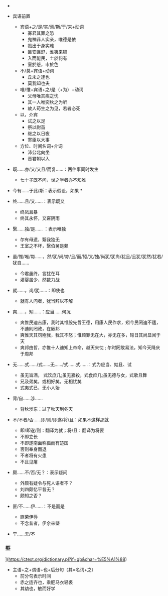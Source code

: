 * 
* 宾语前置
	* 宾语+之/是/实/焉/斯/于/来+动词
		* 寡君其罪之恐
		* 鬼神非人实亲，唯德是依
		* 戮出于身实难
		* 匪安匪舒，淮夷来铺
		* 入而能民，土於何有
		* 室於怒，市於色
	* 不/莫+宾语+动词
		* 丘未之逮也
		* 莫我知也夫
	* 唯/惟+宾语+之/是（+为）+动词
		* 父母唯其疾之忧
		* 其一人唯奕秋之为听
		* 故人苟生之为见，若者必死
	* 以，介宾
		* 试之以足
		* 祭以尉首
		* 继之以日夜
		* 寄臣以大事
	* 方位、时间名词+介词
		* 沛公北向坐
		* 晋君朝以入
* 既……亦/又/又且/而复……：两件事同时发生
	* 七十子既不问，世之学者亦不知难
* 今有……于此/斯：表示假设，如果
	* 
* 终……且/又……：表示既又
	* 终凤且暴
	* 终其永怀，又窘阴雨

* 繄……独/是...... ：表示唯独
	* 尔有母遗，繄我独无
	* 王室之不坏，繄伯舅是赖

* 虽/惟/唯/每……，然/犹/尚/亦/且/而/矧/又/独/尚犹/犹尚/犹且/且犹/犹然/犹若/犹自……
	* 今君虽终，言犹在耳
	* 灌婴虽少，然数力战
* 就……，尚/犹……：即使也
	* 就有人问者，犹当辞以不解

* 爽……，矧……：应当……何况
	* 爽惟民迪吉康，我时其惟殷先哲王德，用康人民作求，矧今民罔迪不适，不迪則罔政，在厥邦
	* 爽惟天其罚殛我，我其不怒；惟顾罪无在大，亦无在多，矧日其尚显闻于天
	* 爽邦由哲，亦惟十人迪知上帝命，越天来忱 ; 尔时罔敢易法，知今天降庆于周邦
* 无……式……/式……无……/式……式……：式为应当、姑且、试
	* 虽无旨酒， 式饮庶几;虽无嘉殺，式食庶几;虽无德与女，式歌且舞
	* 兄及弟矣，或相好矣，无相忧矣
	* 式夷式已，无小人殆
* 背/自……涉……
	* 背秋涉东：过了秋天到冬天
* 不/不者/否……即/则/即遂/将/且：如果不这样那就
	* 即/即遂/则：翻译为就；将/且：翻译为将要
	* 不即立长
	* 不即遂南面称孤而有楚国
	* 否则奉身而退
	* 不者将有火患
	* 不且见屠
* 颇……不/否/无？：表示疑问
	* 外颇有疑令与死人语者不？
	* 刘四颇忆平昔无？
	* 颇知之否？
* 匪/不……伊……：不是而是
	* 匪荣伊辱
	* 不念昔者，伊余來塈
* 宁……无/不

### 塈

](https://ctext.org/dictionary.pl?if=gb&char=%E5%A1%88)

* 主语+之+谓语+也+后分句（其=名词+之）
	* 前分句表示时间
	* 赤之适齐也，乘肥马衣轻裘
	* 其幼也，敏而好学
